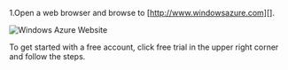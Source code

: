 1.Open a web browser and browse to [http://www.windowsazure.com][].

![Windows Azure Website][]

To get started with a free account, click free trial in the upper right corner and follow the steps.

[http://www.windowsazure.com]: http://www.windowsazure.com
[Windows Azure Website]: ../media/create-account-01.png
 